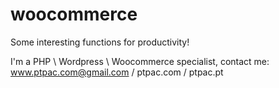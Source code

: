# woocommerce

Some interesting functions for productivity!

I'm a PHP \ Wordpress \ Woocommerce specialist, contact me: www.ptpac.com@gmail.com / ptpac.com / ptpac.pt

